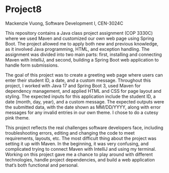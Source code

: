 # Project8
Mackenzie Vuong, Software Development I, CEN-3024C

This repository contains a Java class project assignment (COP 3330C) where we used Maven and customized our own web page using Spring Boot. The project allowed me to apply both new and previous knowledge, as it involved Java programming, HTML, and exception handling. The assignment was divided into two main parts: first, installing and connecting Maven with IntelliJ, and second, building a Spring Boot web application to handle form submissions.

The goal of this project was to create a greeting web page where users can enter their student ID, a date, and a custom message. Throughout this project, I worked with Java 17 and Spring Boot 3, used Maven for dependency management, and applied HTML and CSS for page layout and styling. The expected inputs for this application include the student ID, a date (month, day, year), and a custom message. The expected outputs were the submitted data, with the date shown as MM/DD/YYYY, along with error messages for any invalid entries in our own theme. I chose to do a cutesy pink theme.

This project reflects the real challenges software developers face, including troubleshooting errors, editing and changing the code to meet requirements, layouts, etc. The most difficult thing about the project was setting it up with Maven. In the beginning, it was very confusing, and complicated trying to connect Maven with IntelliJ and using my terminal. Working on this project gave me a chance to play around with different technologies, handle project dependencies, and build a web application that’s both functional and personal.
